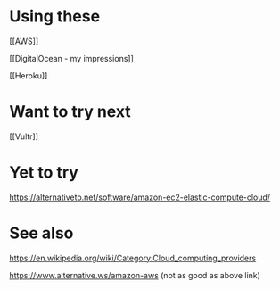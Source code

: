 
# Using these
[[AWS]]

[[DigitalOcean - my impressions]]

[[Heroku]]

# Want to try next

[[Vultr]]

# Yet to try

https://alternativeto.net/software/amazon-ec2-elastic-compute-cloud/

# See also

https://en.wikipedia.org/wiki/Category:Cloud_computing_providers



https://www.alternative.ws/amazon-aws (not as good as above link)